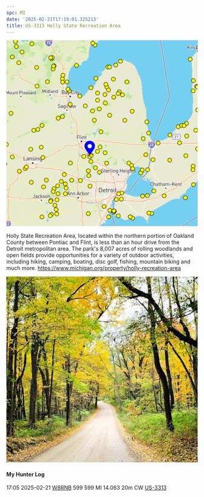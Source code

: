 ```yaml
---
spc: MI
date: '2025-02-21T17:19:01.325213'
title: US-3313 Holly State Recreation Area
---
```


![pasted_image.png](/static/pasted_image_0097.png)

Holly State Recreation Area, located within the northern portion of Oakland County between Pontiac and Flint, is less than an hour drive from the Detroit metropolitan area. The park's 8,007 acres of rolling woodlands and open fields provide opportunities for a variety of outdoor activities, including hiking, camping, boating, disc golf, fishing, mountain biking and much more.
https://www.michigan.org/property/holly-recreation-area

![pasted_image001.png](/static/pasted_image001_0081.png)
#### My Hunter Log
17:05    2025-02-21    [W8RNB](https://qrz.com/db/W8RNB)    599    599    MI    14.063    20m    CW    [US-3313](https://pota.app/#/park/US-3313)